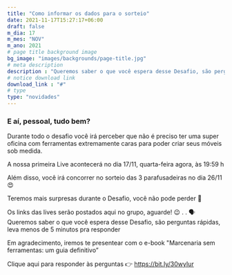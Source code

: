 ```yaml
---
title: "Como informar os dados para o sorteio"
date: 2021-11-17T15:27:17+06:00
draft: false
m_dia: 17
m_mes: "NOV"
m_ano: 2021
# page title background image
bg_image: "images/backgrounds/page-title.jpg"
# meta description
description : "Queremos saber o que você espera desse Desafio, são perguntas rápidas, leva menos de 5 minutos pra responder"
# notice download link
download_link : "#"
# type
type: "novidades"
---
```



### E aí, pessoal, tudo bem?

Durante todo o desafio você irá perceber que não é preciso ter uma super oficina com ferramentas extremamente caras para poder criar seus móveis sob medida.

A nossa primeira Live acontecerá no dia 17/11, quarta-feira agora,
às 19:59 h

Além disso, você irá concorrer no sorteio das 3 parafusadeiras no dia 26/11 😍

Teremos mais surpresas durante o Desafio, você não pode perder 🎁

Os links das lives serão postados aqui no grupo, aguarde! 😉
.
.
🗣️ Queremos saber o que você espera desse Desafio, são perguntas rápidas, leva menos de 5 minutos pra responder

Em agradecimento, iremos te presentear com o e-book "Marcenaria sem ferramentas: um guia definitivo”

Clique aqui para  responder às perguntas 👉 <https://bit.ly/30wyIur>
